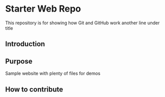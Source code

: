 # Starter Web Repo

This repository is for showing how Git and GitHub work
another line under title

## Introduction

## Purpose

Sample website with plenty of files for demos

## How to contribute